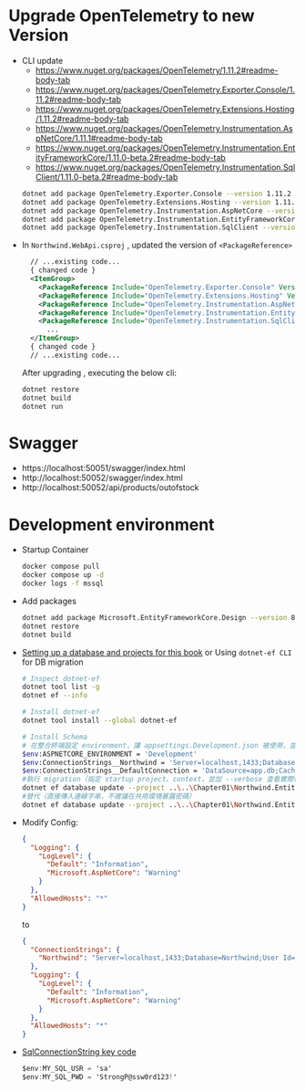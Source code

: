 # Upgrade OpenTelemetry  to new Version
* CLI update 
  * https://www.nuget.org/packages/OpenTelemetry/1.11.2#readme-body-tab
  * https://www.nuget.org/packages/OpenTelemetry.Exporter.Console/1.11.2#readme-body-tab
  * https://www.nuget.org/packages/OpenTelemetry.Extensions.Hosting/1.11.2#readme-body-tab
  * https://www.nuget.org/packages/OpenTelemetry.Instrumentation.AspNetCore/1.11.1#readme-body-tab
  * https://www.nuget.org/packages/OpenTelemetry.Instrumentation.EntityFrameworkCore/1.11.0-beta.2#readme-body-tab 
  * https://www.nuget.org/packages/OpenTelemetry.Instrumentation.SqlClient/1.11.0-beta.2#readme-body-tab 
  ```bash 
  dotnet add package OpenTelemetry.Exporter.Console --version 1.11.2
  dotnet add package OpenTelemetry.Extensions.Hosting --version 1.11.2
  dotnet add package OpenTelemetry.Instrumentation.AspNetCore --version 1.11.*
  dotnet add package OpenTelemetry.Instrumentation.EntityFrameworkCore --version 1.11.0-*
  dotnet add package OpenTelemetry.Instrumentation.SqlClient --version 1.11.0-*
  ```
* In `Northwind.WebApi.csproj` , updated the version of `<PackageReference>`
  ```xml
    // ...existing code...
    { changed code }
    <ItemGroup>
      <PackageReference Include="OpenTelemetry.Exporter.Console" Version="1.11.2" />
      <PackageReference Include="OpenTelemetry.Extensions.Hosting" Version="1.11.2" />
      <PackageReference Include="OpenTelemetry.Instrumentation.AspNetCore" Version="1.11.*" />
      <PackageReference Include="OpenTelemetry.Instrumentation.EntityFrameworkCore" Version="1.11.0-*" />
      <PackageReference Include="OpenTelemetry.Instrumentation.SqlClient" Version="1.11.0-*" />
        ...
    </ItemGroup>
    { changed code }
    // ...existing code...
  ```
  After upgrading , executing the below cli:
  ```bash
  dotnet restore
  dotnet build
  dotnet run
  ```

# Swagger
* https://localhost:50051/swagger/index.html
* http://localhost:50052/swagger/index.html  
* http://localhost:50052/api/products/outofstock

# Development environment
* Startup Container
  ```bash
  docker compose pull
  docker compose up -d
  docker logs -f mssql
  ```
* Add packages
  ```bash
  dotnet add package Microsoft.EntityFrameworkCore.Design --version 8.0.4
  dotnet restore
  dotnet build
  ```  
* [Setting up a database and projects for this book](../../Chapter01/README.md) or Using `dotnet-ef CLI ` for DB migration 
  ```bash
  # Inspect dotnet-ef  
  dotnet tool list -g
  dotnet ef --info

  # Install dotnet-ef
  dotnet tool install --global dotnet-ef

  # Install Schema
  # 在整合終端設定 environment，讓 appsettings.Development.json 被使用，並覆寫 ConnectionStrings
  $env:ASPNETCORE_ENVIRONMENT = 'Development'
  $env:ConnectionStrings__Northwind = 'Server=localhost,1433;Database=Northwind;User Id=sa;Password=StrongP@ssw0rd123!;TrustServerCertificate=True;MultipleActiveResultSets=True;'
  $env:ConnectionStrings__DefaultConnection = 'DataSource=app.db;Cache=Shared'
  #執行 migration（指定 startup project、context，並加 --verbose 查看實際使用的連線）：
  dotnet ef database update --project ..\..\Chapter01\Northwind.EntityModels\ --startup-project . --context NorthwindContext --verbose
  #替代（直接傳入連線字串，不建議在共用環境暴露密碼）
  dotnet ef database update --project ..\..\Chapter01\Northwind.EntityModels\ --startup-project . --connection "Server=localhost,1433;Database=Northwind;User Id=sa;Password=StrongP@ssw0rd123!;TrustServerCertificate=True;" --context NorthwindContext --verbose
  ```
* Modify Config:
  ```json
  {
    "Logging": {
      "LogLevel": {
        "Default": "Information",
        "Microsoft.AspNetCore": "Warning"
      }
    },
    "AllowedHosts": "*"
  }

  ```
  to
  ```json
  { 
    "ConnectionStrings": {
      "Northwind": "Server=localhost,1433;Database=Northwind;User Id=sa;Password=StrongP@ssw0rd123!;TrustServerCertificate=True;MultipleActiveResultSets=True;"
    },
    "Logging": {
      "LogLevel": {
        "Default": "Information",
        "Microsoft.AspNetCore": "Warning"
      }
    },
    "AllowedHosts": "*"
  }
  ```

* [SqlConnectionString key code](../../Chapter01/Northwind.DataContext/NorthwindContext.cs?plain=1#L74-L102)
  ```csharp
  $env:MY_SQL_USR = 'sa'
  $env:MY_SQL_PWD = 'StrongP@ssw0rd123!'
  ```